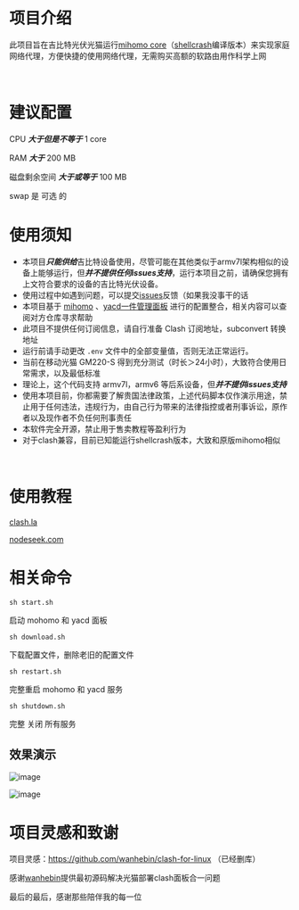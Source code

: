 

# 项目介绍

此项目旨在吉比特光伏光猫运行[mihomo core](https://github.com/MetaCubeX/mihomo/releases)（[shellcrash](https://github.com/juewuy/ShellCrash)编译版本）来实现家庭网络代理，方便快捷的使用网络代理，无需购买高额的软路由用作科学上网

<br>

# 建议配置

CPU ***大于但是不等于*** 1 core

RAM ***大于*** 200 MB

磁盘剩余空间 ***大于或等于*** 100 MB

swap 是 可选 的

# 使用须知

- 本项目***只能供给***吉比特设备使用，尽管可能在其他类似于armv7l架构相似的设备上能够运行，但***并不提供任何issues支持***，运行本项目之前，请确保您拥有上文符合要求的设备的吉比特光伏设备。
- 使用过程中如遇到问题，可以提交[issues](https://github.com/zelgezhi/clash-for-Gigabit/issues)反馈（如果我没事干的话
- 本项目基于 [mihomo]([https://github.com/Dreamacro/clash](https://github.com/MetaCubeX/mihomo/releases)) 、[yacd一件管理面板](https://github.com/haishanh/yacd) 进行的配置整合，相关内容可以查阅对方仓库寻求帮助
- 此项目不提供任何订阅信息，请自行准备 Clash 订阅地址，subconvert 转换地址
- 运行前请手动更改 `.env` 文件中的全部变量值，否则无法正常运行。
- 当前在移动光猫 GM220-S 得到充分测试（时长＞24小时），大致符合使用日常需求，以及最低标准
- 理论上，这个代码支持 armv7l，armv6 等后系设备，但***并不提供issues支持***
- 使用本项目前，你都需要了解贵国法律政策，上述代码脚本仅作演示用途，禁止用于任何违法，违规行为，由自己行为带来的法律指控或者刑事诉讼，原作者以及现作者不负任何刑事责任
- 本软件完全开源，禁止用于售卖教程等盈利行为
- 对于clash兼容，目前已知能运行shellcrash版本，大致和原版mihomo相似

<br>

# 使用教程

[clash.la](clash.la)

[nodeseek.com](https://www.nodeseek.com/post-143967-1)

# 相关命令
```
sh start.sh
```

启动 mohomo 和 yacd 面板
```
sh download.sh
```

下载配置文件，删除老旧的配置文件

```
sh restart.sh
```

完整重启 mohomo 和 yacd 服务

```
sh shutdown.sh
```

完整 关闭 所有服务

## 效果演示

![image](https://github.com/user-attachments/assets/b3b19a35-2e53-4248-a3f0-c9ccb4f558b8)

![image](https://github.com/user-attachments/assets/b65ae678-9493-4875-a40b-e15b7a945a1e)

# 项目灵感和致谢

项目灵感：https://github.com/wanhebin/clash-for-linux （已经删库）

感谢[wanhebin](https://github.com/wanhebin)提供最初源码解决光猫部署clash面板合一问题

最后的最后，感谢那些陪伴我的每一位
